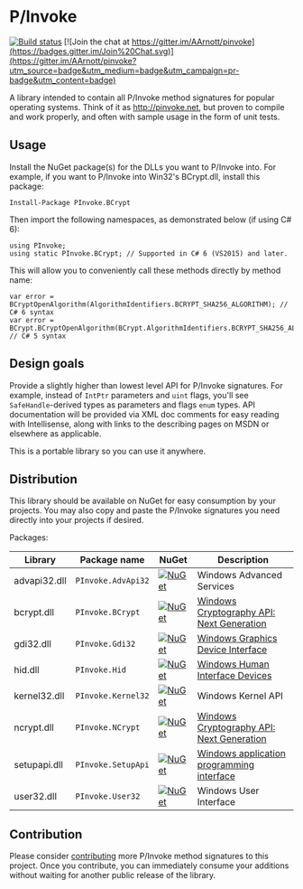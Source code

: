 P/Invoke
=======

[![Build status](https://ci.appveyor.com/api/projects/status/idu56hy4jwytxd3x?svg=true)](https://ci.appveyor.com/project/AArnott/pinvoke)
[![Join the chat at https://gitter.im/AArnott/pinvoke](https://badges.gitter.im/Join%20Chat.svg)](https://gitter.im/AArnott/pinvoke?utm_source=badge&utm_medium=badge&utm_campaign=pr-badge&utm_content=badge)

A library intended to contain all P/Invoke method signatures for popular operating systems.
Think of it as http://pinvoke.net, but proven to compile and work properly, and often
with sample usage in the form of unit tests.

## Usage

Install the NuGet package(s) for the DLLs you want to P/Invoke into.
For example, if you want to P/Invoke into Win32's BCrypt.dll, install this package:

    Install-Package PInvoke.BCrypt

Then import the following namespaces, as demonstrated below (if using C# 6):

    using PInvoke;
    using static PInvoke.BCrypt; // Supported in C# 6 (VS2015) and later.

This will allow you to conveniently call these methods directly by method name:

    var error = BCryptOpenAlgorithm(AlgorithmIdentifiers.BCRYPT_SHA256_ALGORITHM); // C# 6 syntax
    var error = BCrypt.BCryptOpenAlgorithm(BCrypt.AlgorithmIdentifiers.BCRYPT_SHA256_ALGORITHM); // C# 5 syntax

## Design goals

Provide a slightly higher than lowest level API for P/Invoke signatures.
For example, instead of `IntPtr` parameters and `uint` flags, you'll see `SafeHandle`-derived
types as parameters and flags `enum` types. API documentation will be provided via XML doc comments
for easy reading with Intellisense, along with links to the describing pages on MSDN
or elsewhere as applicable.

This is a portable library so you can use it anywhere.

## Distribution

This library should be available on NuGet for easy consumption by your projects.
You may also copy and paste the P/Invoke signatures you need directly into your projects if desired. 

Packages:

Library      | Package name     | NuGet       | Description
-------------|------------------|-------------|-------------
advapi32.dll |`PInvoke.AdvApi32`| [![NuGet](https://img.shields.io/nuget/v/PInvoke.AdvApi32.svg)](https://www.nuget.org/packages/PInvoke.AdvApi32)|Windows Advanced Services
bcrypt.dll   |`PInvoke.BCrypt`  | [![NuGet](https://img.shields.io/nuget/v/PInvoke.BCrypt.svg)](https://www.nuget.org/packages/PInvoke.BCrypt)|[Windows Cryptography API: Next Generation][CNG]
gdi32.dll    |`PInvoke.Gdi32`   | [![NuGet](https://img.shields.io/nuget/v/PInvoke.Gdi32.svg)](https://www.nuget.org/packages/PInvoke.Gdi32)|[Windows Graphics Device Interface][Gdi]
hid.dll      |`PInvoke.Hid`     | [![NuGet](https://img.shields.io/nuget/v/PInvoke.Hid.svg)](https://www.nuget.org/packages/PInvoke.Hid)|[Windows Human Interface Devices][Hid]
kernel32.dll |`PInvoke.Kernel32`| [![NuGet](https://img.shields.io/nuget/v/PInvoke.Kernel32.svg)](https://www.nuget.org/packages/PInvoke.Kernel32)|Windows Kernel API
ncrypt.dll   |`PInvoke.NCrypt`  | [![NuGet](https://img.shields.io/nuget/v/PInvoke.NCrypt.svg)](https://www.nuget.org/packages/PInvoke.NCrypt)|[Windows Cryptography API: Next Generation][CNG]
setupapi.dll |`PInvoke.SetupApi`| [![NuGet](https://img.shields.io/nuget/v/PInvoke.SetupApi.svg)](https://www.nuget.org/packages/PInvoke.SetupApi)|[Windows application programming interface][SetupApi]
user32.dll   |`PInvoke.User32`  | [![NuGet](https://img.shields.io/nuget/v/PInvoke.User32.svg)](https://www.nuget.org/packages/PInvoke.User32)|Windows User Interface

## Contribution

Please consider [contributing](CONTRIB.md) more P/Invoke method signatures to this project.
Once you contribute, you can immediately consume your additions without waiting for another
public release of the library.

[CNG]: https://msdn.microsoft.com/en-us/library/windows/desktop/aa376210
[Hid]: https://msdn.microsoft.com/en-us/library/windows/hardware/ff538865
[SetupApi]: https://msdn.microsoft.com/en-us/library/windows/hardware/ff550855
[Gdi]: https://msdn.microsoft.com/en-us/library/dd145203